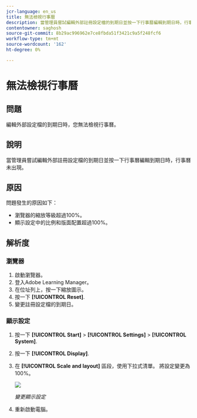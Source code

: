 ```yaml
---
jcr-language: en_us
title: 無法檢視行事曆
description: 當管理員嘗試編輯外部註冊設定檔的到期日並按一下行事曆編輯到期日時，行事曆未出現。
contentowner: saghosh
source-git-commit: 8b29ac996962e7ce8fbda51f3421c9a5f248fcf6
workflow-type: tm+mt
source-wordcount: '162'
ht-degree: 0%

---
```




# 無法檢視行事曆

## 問題

編輯外部設定檔的到期日時，您無法檢視行事曆。

## 說明

當管理員嘗試編輯外部註冊設定檔的到期日並按一下行事曆編輯到期日時，行事曆未出現。

## 原因

問題發生的原因如下：

* 瀏覽器的縮放等級超過100%。
* 顯示設定中的比例和版面配置超過100%。

## 解析度

### 瀏覽器

1. 啟動瀏覽器。
1. 登入Adobe Learning Manager。
1. 在位址列上，按一下縮放圖示。
1. 按一下 **[!UICONTROL Reset]**.
1. 變更註冊設定檔的到期日。

### 顯示設定

1. 按一下 **[!UICONTROL Start]** > **[!UICONTROL Settings]** > **[!UICONTROL System]**.
1. 按一下 **[!UICONTROL Display]**.
1. 在 **[!UICONTROL Scale and layout]** 區段，使用下拉式清單。 將設定變更為100%。

   ![](assets/scale-layout.png)

   *變更顯示設定*

1. 重新啟動電腦。
